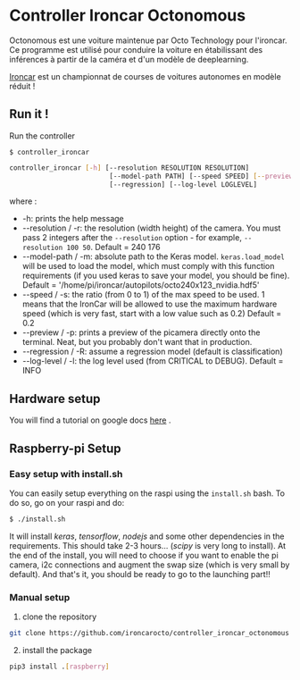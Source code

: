 # Controller Ironcar Octonomous

Octonomous est une voiture maintenue par Octo Technology pour l'ironcar.
Ce programme est utilisé pour conduire la voiture en étabilissant
des inférences à partir de la caméra et d'un modèle de deeplearning.

[Ironcar](http://ironcar.org/) est un championnat de courses de voitures
autonomes en modèle réduit !

## Run it !

Run the controller
 
```console
$ controller_ironcar
``` 

```bash
controller_ironcar [-h] [--resolution RESOLUTION RESOLUTION]
                         [--model-path PATH] [--speed SPEED] [--preview]
                         [--regression] [--log-level LOGLEVEL]
```

where :
* -h: prints the help message
* --resolution / -r: the resolution (width height) of the camera. You must 
pass 2 integers after the `--resolution` option - for example, 
`--resolution 100 50`. Default = 240 176
* --model-path / -m: absolute path to the Keras model. `keras.load_model` will 
be used to load the model, which must comply with this function requirements 
(if you used keras to save your model, you should be fine). 
Default = '/home/pi/ironcar/autopilots/octo240x123_nvidia.hdf5'
* --speed / -s: the ratio (from 0 to 1) of the max speed to be used. 1 means 
that the IronCar will be allowed to use the maximum hardware speed (which is 
very fast, start with a low value such as 0.2) Default = 0.2
* --preview / -p: prints a preview of the picamera directly onto the terminal. 
Neat, but you probably don't want that in production.
* --regression / -R: assume a regression model (default is classification)
* --log-level / -l: the log level used (from CRITICAL to DEBUG). Default = INFO

## Hardware setup

You will find a tutorial on google docs [here](https://docs.google.com/document/d/1jyRhlbmthMA_DuuulYnzUT38okIF_KFZH0a4hh8NCg8/edit?usp=sharing)  .

## Raspberry-pi Setup

### Easy setup with install.sh

You can easily setup everything on the raspi using the `install.sh` bash. To do so, go on your raspi and do:
``` sh
$ ./install.sh
```

It will install *keras*, *tensorflow*, *nodejs* and some other dependencies in the requirements. This should take 2-3 hours... (*scipy* is very long to install). At the end of the install, you will need to choose if you want to enable the pi camera, i2c connections and augment the swap size (which is very small by default). 
And that's it, you should be ready to go to the launching part!!

### Manual setup

1. clone the repository

```bash
git clone https://github.com/ironcarocto/controller_ironcar_octonomous
```

2. install the package

```bash
pip3 install .[raspberry]
```